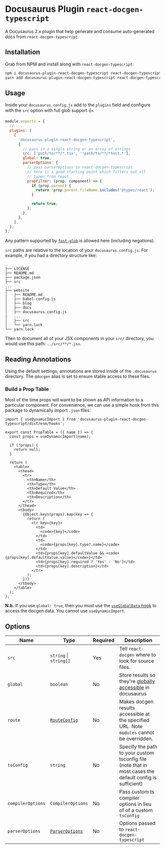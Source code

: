 # Docusaurus Plugin `react-docgen-typescript`

A Docusaurus 2.x plugin that help generate and consume auto-generated docs from
`react-docgen-typescript`.

## Installation

Grab from NPM and install along with `react-docgen-typescript`:

```sh
npm i docusaurus-plugin-react-docgen-typescript react-docgen-typescript@2 # or
yarn add docusaurus-plugin-react-docgen-typescript react-docgen-typescript@2
```

## Usage

Inside your `docusaurus.config.js` add to the `plugins` field and configure with the `src` option
with full glob support :+1:.

```js
module.exports = {
  // ...
  plugins: [
    [
      'docusaurus-plugin-react-docgen-typescript',
      {
        // pass in a single string or an array of strings
        src: ['path/to/**/*.tsx', '!path/to/**/*test.*'],
        global: true,
        parserOptions: {
          // pass parserOptions to react-docgen-typescript
          // here is a good starting point which filters out all
          // types from react
          propFilter: (prop, component) => {
            if (prop.parent) {
              return !prop.parent.fileName.includes('@types/react');
            }

            return true;
          },
        },
      },
    ],
  ],
};
```

Any pattern supported by [`fast-glob`](https://github.com/mrmlnc/fast-glob) is allowed here
(including negations).

`src` paths are relative to the location of your `docusaurus.config.js`. For example, if you
had a directory structure like:

```
.
├── LICENSE
├── README.md
├── package.json
├── src
...
├── website
│   ├── README.md
│   ├── babel.config.js
│   ├── blog
│   ├── docs
│   ├── docusaurus.config.js
|   ...
│   ├── src
│   └── yarn.lock
└── yarn.lock
```

Then to document all of your JSX components in your `src/` directory, you would use this path:
`../src/**/*.jsx`.

## Reading Annotations

Using the default settings, annotations are stored inside of the `.docusaurus` directory. The
`@docgen` alias is set to ensure stable access to these files.

### Build a Prop Table

Most of the time props will want to be shown as API information to a particular component. For
convenience, we can use a simple hook from this package to dynamically import `.json` files:

```tsx
import { useDynamicImport } from 'docusaurus-plugin-react-docgen-typescript/dist/esm/hooks';

export const PropTable = ({ name }) => {
  const props = useDynamicImport(name);

  if (!props) {
    return null;
  }

  return (
    <table>
      <thead>
        <tr>
          <th>Name</th>
          <th>Type</th>
          <th>Default Value</th>
          <th>Required</th>
          <th>Description</th>
        </tr>
      </thead>
      <tbody>
        {Object.keys(props).map(key => {
          return (
            <tr key={key}>
              <td>
                <code>{key}</code>
              </td>
              <td>
                <code>{props[key].type?.name}</code>
              </td>
              <td>{props[key].defaultValue && <code>{props[key].defaultValue.value}</code>}</td>
              <td>{props[key].required ? 'Yes' : 'No'}</td>
              <td>{props[key].description}</td>
            </tr>
          );
        })}
      </tbody>
    </table>
  );
};
```

**N.b.** If you use `global: true`, then you must use the [`useGlobalData` hook](https://docusaurus.io/docs/docusaurus-core#useGlobalData)
to access the docgen data. You cannot use `useDynamicImport`.

## Options

| Name              | Type                                                                               | Required | Description                                                                                                                                                |
| ----------------- | ---------------------------------------------------------------------------------- | -------- | ---------------------------------------------------------------------------------------------------------------------------------------------------------- |
| `src`             | `string` \| `string[]`                                                             | Yes      | Tell `react-docgen` where to look for source files.                                                                                                        |
| `global`          | `boolean`                                                                          | No       | Store results so they're [globally accessible](https://v2.docusaurus.io/docs/docusaurus-core#useplugindatapluginname-string-pluginid-string) in docusaurus |
| `route`           | [`RouteConfig`](https://v2.docusaurus.io/docs/lifecycle-apis#actions)              | No       | Makes docgen results accessible at the specified URL. Note `modules` cannot be overridden.                                                                 |
| `tsConfig`        | `string`                                                                           | No       | Specify the path to your custom tsconfig file (note that in most cases the default config is sufficient)                                                   |
| `compilerOptions` | `CompilerOptions`                                                                  | No       | Pass custom ts compiler options in lieu of of a custom `tsConfig`                                                                                          |
| `parserOptions`   | [`ParserOptions`](https://github.com/styleguidist/react-docgen-typescript#options) | No       | Options passed to `react-docgen-typescript`                                                                                                                |
